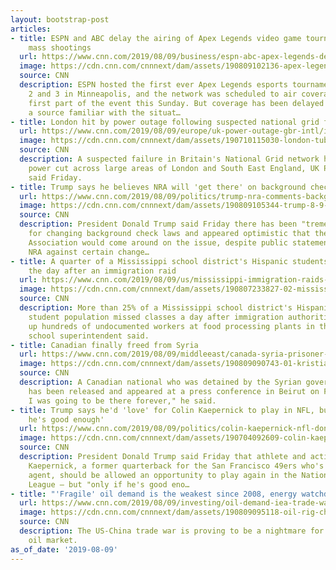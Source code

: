 ```yaml
---
layout: bootstrap-post
articles:
- title: ESPN and ABC delay the airing of Apex Legends video game tournament following
    mass shootings
  url: https://www.cnn.com/2019/08/09/business/espn-abc-apex-legends-delay/index.html
  image: https://cdn.cnn.com/cnnnext/dam/assets/190809102136-apex-legends-tournament-super-tease.jpg
  source: CNN
  description: ESPN hosted the first ever Apex Legends esports tournament on August
    2 and 3 in Minneapolis, and the network was scheduled to air coverage for the
    first part of the event this Sunday. But coverage has been delayed to October,
    a source familiar with the situat…
- title: London hit by power outage following suspected national grid failure
  url: https://www.cnn.com/2019/08/09/europe/uk-power-outage-gbr-intl/index.html
  image: https://cdn.cnn.com/cnnnext/dam/assets/190710115030-london-tube-underground-file-super-tease.jpg
  source: CNN
  description: A suspected failure in Britain's National Grid network has led to a
    power cut across large areas of London and South East England, UK Power Networks
    said Friday.
- title: Trump says he believes NRA will 'get there' on background checks
  url: https://www.cnn.com/2019/08/09/politics/trump-nra-comments-background-checks/index.html
  image: https://cdn.cnn.com/cnnnext/dam/assets/190809105344-trump-8-9-01-super-tease.jpg
  source: CNN
  description: President Donald Trump said Friday there has been "tremendous support"
    for changing background check laws and appeared optimistic that the National Rifle
    Association would come around on the issue, despite public statements from the
    NRA against certain change…
- title: A quarter of a Mississippi school district's Hispanic students were absent
    the day after an immigration raid
  url: https://www.cnn.com/2019/08/09/us/mississippi-immigration-raids-friday/index.html
  image: https://cdn.cnn.com/cnnnext/dam/assets/190807233827-02-mississippi-immigration-raids-children-0807-super-tease.jpg
  source: CNN
  description: More than 25% of a Mississippi school district's Hispanic or Latino
    student population missed classes a day after immigration authorities rounded
    up hundreds of undocumented workers at food processing plants in the state, a
    school superintendent said.
- title: Canadian finally freed from Syria
  url: https://www.cnn.com/2019/08/09/middleeast/canada-syria-prisoner-lebanon-intl/index.html
  image: https://cdn.cnn.com/cnnnext/dam/assets/190809090743-01-kristian-lee-baxter-super-tease.jpg
  source: CNN
  description: A Canadian national who was detained by the Syrian government for months
    has been released and appeared at a press conference in Beirut on Friday. "I thought
    I was going to be there forever," he said.
- title: Trump says he'd 'love' for Colin Kaepernick to play in NFL, but 'only if
    he's good enough'
  url: https://www.cnn.com/2019/08/09/politics/colin-kaepernick-nfl-donald-trump/index.html
  image: https://cdn.cnn.com/cnnnext/dam/assets/190704092609-colin-kaepernick-file-0506-super-tease.jpg
  source: CNN
  description: President Donald Trump said Friday that athlete and activist Colin
    Kaepernick, a former quarterback for the San Francisco 49ers who's now a free
    agent, should be allowed an opportunity to play again in the National Football
    League — but "only if he's good eno…
- title: "'Fragile' oil demand is the weakest since 2008, energy watchdog says"
  url: https://www.cnn.com/2019/08/09/investing/oil-demand-iea-trade-war/index.html
  image: https://cdn.cnn.com/cnnnext/dam/assets/190809095118-oil-rig-china-restricted-super-tease.jpg
  source: CNN
  description: The US-China trade war is proving to be a nightmare for the battered
    oil market.
as_of_date: '2019-08-09'
---
```


